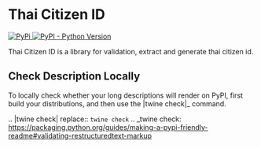 # Thai Citizen ID

<a href="https://pypi.python.org/pypi/thai-citizen-id" target="_blank">
  <img src="https://img.shields.io/pypi/v/thai-citizen-id.svg" alt="PyPi">
</a>
<a href="https://pypi.org/project/thai-citizen-id" target="_blank">
  <img src="https://img.shields.io/pypi/pyversions/thai-citizen-id" alt="PyPI - Python Version">
</a>

Thai Citizen ID is a library for validation, extract and generate thai citizen id.

## Check Description Locally

To locally check whether your long descriptions will render on PyPI, first
build your distributions, and then use the |twine check|\_ command.

.. |twine check| replace:: `twine check`
.. \_twine check: https://packaging.python.org/guides/making-a-pypi-friendly-readme#validating-restructuredtext-markup
